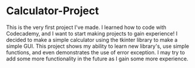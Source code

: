 # Calculator-Project
This is the very first project I've made. I learned how to code with Codecademy, and I want to start making projects to gain experience!
I decided to make a simple calculator using the tkinter library to make a simple GUI.
This project shows my ability to learn new library's, use simple functions, and even demonstrates the use of error exception.
I may try to add some more functionality in the future as I gain some more experience.
